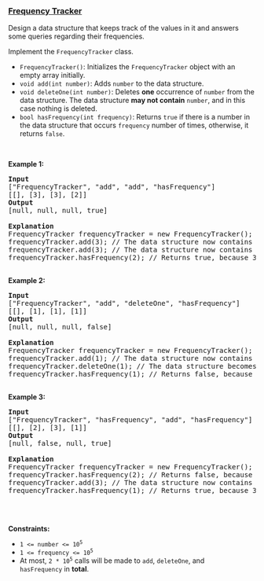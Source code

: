 ### [Frequency Tracker](https://leetcode.com/problems/frequency-tracker)

<p>Design a data structure that keeps track of the values in it and answers some queries regarding their frequencies.</p>

<p>Implement the <code>FrequencyTracker</code> class.</p>

<ul>
	<li><code>FrequencyTracker()</code>: Initializes the <code>FrequencyTracker</code> object with an empty array initially.</li>
	<li><code>void add(int number)</code>: Adds <code>number</code> to the data structure.</li>
	<li><code>void deleteOne(int number)</code>: Deletes <strong>one</strong> occurrence of <code>number</code> from the data structure. The data structure <strong>may not contain</strong> <code>number</code>, and in this case nothing is deleted.</li>
	<li><code>bool hasFrequency(int frequency)</code>: Returns <code>true</code> if there is a number in the data structure that occurs <code>frequency</code> number of times, otherwise, it returns <code>false</code>.</li>
</ul>

<p>&nbsp;</p>
<p><strong class="example">Example 1:</strong></p>

<pre>
<strong>Input</strong>
[&quot;FrequencyTracker&quot;, &quot;add&quot;, &quot;add&quot;, &quot;hasFrequency&quot;]
[[], [3], [3], [2]]
<strong>Output</strong>
[null, null, null, true]

<strong>Explanation</strong>
FrequencyTracker frequencyTracker = new FrequencyTracker();
frequencyTracker.add(3); // The data structure now contains [3]
frequencyTracker.add(3); // The data structure now contains [3, 3]
frequencyTracker.hasFrequency(2); // Returns true, because 3 occurs twice

</pre>

<p><strong class="example">Example 2:</strong></p>

<pre>
<strong>Input</strong>
[&quot;FrequencyTracker&quot;, &quot;add&quot;, &quot;deleteOne&quot;, &quot;hasFrequency&quot;]
[[], [1], [1], [1]]
<strong>Output</strong>
[null, null, null, false]

<strong>Explanation</strong>
FrequencyTracker frequencyTracker = new FrequencyTracker();
frequencyTracker.add(1); // The data structure now contains [1]
frequencyTracker.deleteOne(1); // The data structure becomes empty []
frequencyTracker.hasFrequency(1); // Returns false, because the data structure is empty

</pre>

<p><strong class="example">Example 3:</strong></p>

<pre>
<strong>Input</strong>
[&quot;FrequencyTracker&quot;, &quot;hasFrequency&quot;, &quot;add&quot;, &quot;hasFrequency&quot;]
[[], [2], [3], [1]]
<strong>Output</strong>
[null, false, null, true]

<strong>Explanation</strong>
FrequencyTracker frequencyTracker = new FrequencyTracker();
frequencyTracker.hasFrequency(2); // Returns false, because the data structure is empty
frequencyTracker.add(3); // The data structure now contains [3]
frequencyTracker.hasFrequency(1); // Returns true, because 3 occurs once

</pre>

<p>&nbsp;</p>
<p><strong>Constraints:</strong></p>

<ul>
	<li><code>1 &lt;= number &lt;= 10<sup>5</sup></code></li>
	<li><code>1 &lt;= frequency &lt;= 10<sup>5</sup></code></li>
	<li>At most, <code>2 *&nbsp;10<sup>5</sup></code>&nbsp;calls will be made to <code>add</code>, <code>deleteOne</code>, and <code>hasFrequency</code>&nbsp;in <strong>total</strong>.</li>
</ul>
